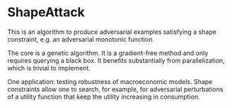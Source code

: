 # ShapeAttack

This is an algorithm to produce adversarial examples satisfying a shape constraint, e.g. an adversarial monotonic function.

The core is a genetic algorithm. It is a gradient-free method and only requires querying a black box. It benefits substantially from parallelization, which is trivial to implement.

One application: testing robustness of macroeconomic models. Shape constraints allow one to search, for example, for adversarial perturbations of a utility function that keep the utility increasing in consumption.
